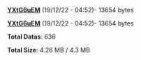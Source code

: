 [**YXtG6uEM**](/data/YXtG6uEM.txt) (19/12/22 - 04:52)- 13654 bytes

[**YXtG6uEM**](/data/YXtG6uEM.txt) (19/12/22 - 04:52)- 13654 bytes

**Total Datas**: 636

**Total Size**: 4.26 MB / 4.3 MB